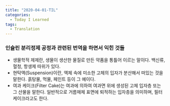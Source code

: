 ```yaml
---
title: "2020-04-01-TIL"
categories:
  - Today I Learned
tags:
  - Translation
---
```


### 인슐린 분리정제 공정과 관련된 번역을 하면서 익힌 것들
  - 생물학적 제제란, 생물이 생산한 물질로 만든 약품을 통틀어 이르는 말이다. 백신류, 혈청, 항생제 따위가 있다.
  - 현탁액(Suspension)이란, 액체 속에 미소한 고체의 입자가 분산해서 떠있는 것을 말한다. 흙탕물, 먹물, 페인트 등이 그 예이다.
  - 여과 케이크(Filter Cake)는 여과에 의하여 여과면 위에 생성된 고체 입자층 또는 그 산물을 말한다. 일반적으로 거름매체 표면에 퇴적하는 입자층을 의미하며, 필터 케이크라고도 한다.
